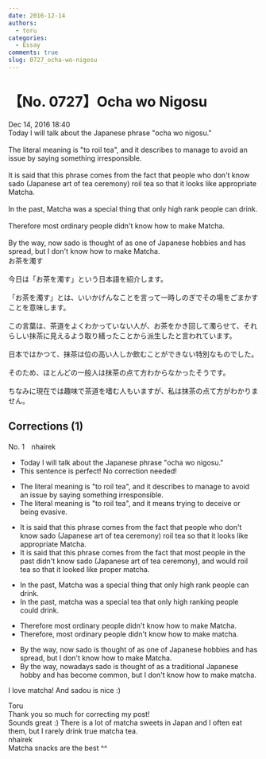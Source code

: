 ```yaml
---
date: 2016-12-14
authors:
  - toru
categories:
  - Essay
comments: true
slug: 0727_ocha-wo-nigosu
---
```


# 【No. 0727】Ocha wo Nigosu
<div class="date">Dec 14, 2016 18:40</div>
<div id="post"><div id="body_show_ori">
Today I will talk about the Japanese phrase "ocha wo nigosu."<br/><br/>The literal meaning is "to roil tea", and it describes to manage to avoid an issue by saying something irresponsible.<br/><br/>It is said that this phrase comes from the fact that people who don't know sado (Japanese art of tea ceremony) roil tea so that it looks like appropriate Matcha.<br/><br/>In the past, Matcha was a special thing that only high rank people can drink.<br/><br/>Therefore most ordinary people didn't know how to make Matcha.<br/><br/>By the way, now sado is thought of as one of Japanese hobbies and has spread, but I don't know how to make Matcha.
</div></div>

<!-- more -->

<div id="post_ja"><div id="body_show_mo">
お茶を濁す<br/><br/>今日は「お茶を濁す」という日本語を紹介します。<br/><br/>「お茶を濁す」とは、いいかげんなことを言って一時しのぎでその場をごまかすことを意味します。<br/><br/>この言葉は、茶道をよくわかっていない人が、お茶をかき回して濁らせて、それらしい抹茶に見えるよう取り繕ったことから派生したと言われています。<br/><br/>日本ではかつて、抹茶は位の高い人しか飲むことができない特別なものでした。<br/><br/>そのため、ほとんどの一般人は抹茶の点て方わからなかったそうです。<br/><br/>ちなみに現在では趣味で茶道を嗜む人もいますが、私は抹茶の点て方がわかりません。
</div></div>

## Corrections (1)
<div id="block"><div class="first_name"> No. 1　<span class="just_name">nhairek</span></div><div id="block2">
<ul class="correction_field">
<li class="incorrect">Today I will talk about the Japanese phrase "ocha wo nigosu."</li>
<li class="corrected perfect">This sentence is perfect! No correction needed!</li>
</ul>
<ul class="correction_field">
<li class="incorrect">The literal meaning is "to roil tea", and it describes to manage to avoid an issue by saying something irresponsible.</li>
<li class="corrected correct">
The literal meaning is "to roil tea", and it<span class="f_blue"> means trying to deceive or being evasive.</span>
</li>
</ul>
<ul class="correction_field">
<li class="incorrect">It is said that this phrase comes from the fact that people who don't know sado (Japanese art of tea ceremony) roil tea so that it looks like appropriate Matcha.</li>
<li class="corrected correct">
It is said that this phrase comes from the fact that <span class="f_blue">most</span> people<span class="f_blue"> in the past</span> <span class="f_blue">didn't</span> know sado (Japanese art of tea ceremony),<span class="f_blue"> and would roil </span>tea so that it <span class="f_blue">looked</span> like <span class="f_blue">proper matcha</span>.
</li>
</ul>
<ul class="correction_field">
<li class="incorrect">In the past, Matcha was a special thing that only high rank people can drink.</li>
<li class="corrected correct">
In the past, <span class="f_blue">matcha</span> was a special <span class="f_blue">tea</span> that only high <span class="f_blue">ranking</span> people <span class="f_blue">could</span> drink.
</li>
</ul>
<ul class="correction_field">
<li class="incorrect">Therefore most ordinary people didn't know how to make Matcha.</li>
<li class="corrected correct">
Therefore<span class="f_blue">,</span> most ordinary people didn't know how to make <span class="f_blue">matcha.</span>
</li>
</ul>
<ul class="correction_field">
<li class="incorrect">By the way, now sado is thought of as one of Japanese hobbies and has spread, but I don't know how to make Matcha.</li>
<li class="corrected correct">
By the way, <span class="f_blue">nowadays</span> sado is thought of<span class="f_blue"> as a traditional Japanese hobby</span> and has <span class="f_blue">become common,</span> but I don't know how to make <span class="f_blue">matcha</span>.
</li>
</ul>
<p class="comment_small">
 I love matcha! And sadou is nice :)
</p>

</div><div class="name"><span class="just_name">Toru</span><br>
Thank you so much for correcting my post!<br/>Sounds great :) There is a lot of matcha sweets in Japan and I often eat them, but I rarely drink true matcha tea.
</div>
<div class="name"><span class="just_name">nhairek</span><br>
Matcha snacks are the best ^^
</div>
</div>
